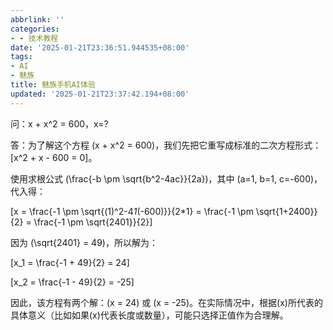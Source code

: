 ```yaml
---
abbrlink: ''
categories:
- - 技术教程
date: '2025-01-21T23:36:51.944535+08:00'
tags:
- AI
- 魅族
title: 魅族手机AI体验
updated: '2025-01-21T23:37:42.194+08:00'
---
```

问：x + x^2 = 600，x=?

答：为了解这个方程 \(x + x^2 = 600\)，我们先把它重写成标准的二次方程形式：\[x^2 + x - 600 = 0\]。



使用求根公式 \(\frac{-b \pm \sqrt{b^2-4ac}}{2a}\)，其中 \(a=1, b=1, c=-600\)，代入得：



\[x = \frac{-1 \pm \sqrt{(1)^2-4*1*(-600)}}{2*1} = \frac{-1 \pm \sqrt{1+2400}}{2} = \frac{-1 \pm \sqrt{2401}}{2}\]



因为 \(\sqrt{2401} = 49\)，所以解为：



\[x_1 = \frac{-1 + 49}{2} = 24\]

\[x_2 = \frac{-1 - 49}{2} = -25\]



因此，该方程有两个解：\(x = 24\) 或 \(x = -25\)。在实际情况中，根据\(x\)所代表的具体意义（比如如果\(x\)代表长度或数量），可能只选择正值作为合理解。
